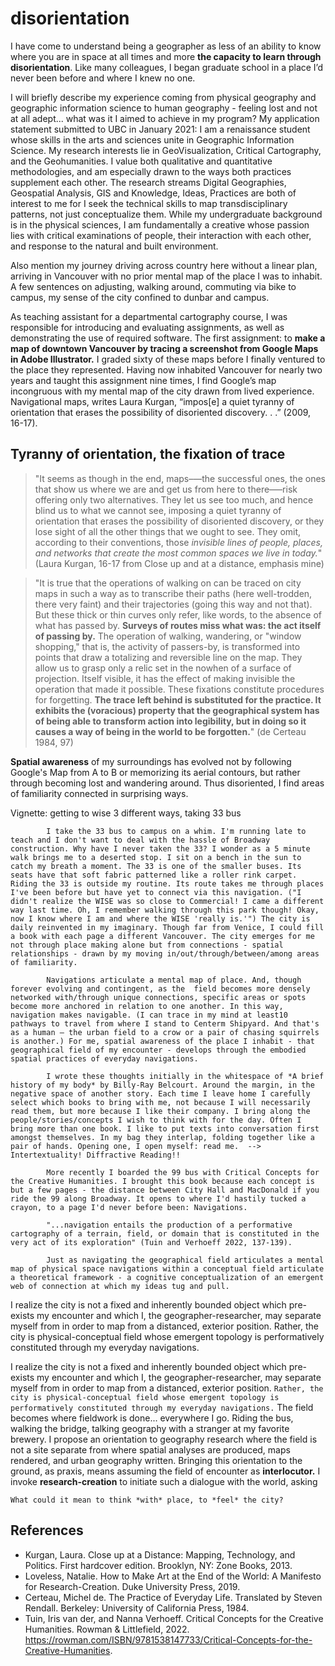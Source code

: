 # disorientation

I have come to understand being a geographer as less of an ability to know where you are in space at all times and more **the capacity to learn through disorientation**. Like many colleagues, I began graduate school in a place I’d never been before and where I knew no one. 

I will briefly describe my experience coming from physical geography and geographic information science to human geography - feeling lost and not at all adept... what was it I aimed to achieve in my program? My application statement submitted to UBC in January 2021: I am a renaissance student whose skills in the arts and sciences unite in Geographic Information Science. My research interests lie in GeoVisualization, Critical Cartography, and the Geohumanities. I value both qualitative and quantitative methodologies, and am especially drawn to the ways both practices supplement each other. The research streams Digital Geographies, Geospatial Analysis, GIS and Knowledge, Ideas, Practices are both of interest to me for I seek the technical skills to map transdisciplinary patterns, not just conceptualize them. While my undergraduate background is in the physical sciences, I am fundamentally a creative whose passion lies with critical examinations of people, their interaction with each other, and response to the natural and built environment.

Also mention my journey driving across country here without a linear plan, arriving in Vancouver with no prior mental map of the place I was to inhabit. A few sentences on adjusting, walking around, commuting via bike to campus, my sense of the city confined to dunbar and campus.  
    
As teaching assistant for a departmental cartography course, I was responsible for introducing and evaluating assignments, as well as demonstrating the use of required software. The first assignment: to **make a map of downtown Vancouver by tracing a screenshot from Google Maps in Adobe Illustrator.** I graded sixty of these maps before I finally ventured to the place they represented. Having now inhabited Vancouver for nearly two years and taught this assignment nine times, I find Google’s map incongruous with my mental map of the city drawn from lived experience. Navigational maps, writes Laura Kurgan, “impos[e] a quiet tyranny of orientation that erases the possibility of disoriented discovery. . .” (2009, 16-17). 


## Tyranny of orientation, the fixation of trace
>"It seems as though in the end, maps–—the successful ones, the ones that show us where we are and get us from here to there–—risk offering only two alternatives. They let us see too much, and hence blind us to what we cannot see, imposing a quiet tyranny of orientation that erases the possibility of disoriented discovery, or they lose sight of all the other things that we ought to see. They omit, according to their conventions, those *invisible lines of people, places, and networks that create the most common spaces we live in today.*" (Laura Kurgan, 16-17 from Close up and at a distance, emphasis mine)

>"It is true that the operations of walking on can be traced on city maps in such a way as to transcribe their paths (here well-trodden, there very faint) and their trajectories (going this way and not that). But these thick or thin curves only refer, like words, to the absence of what has passed by. **Surveys of routes miss what was: the act itself of passing by.** The operation of walking, wandering, or "window shopping," that is, the activity of passers-by, is transformed into points that draw a totalizing and reversible line on the map. They allow us to grasp only a relic set in the nowhen of a surface of projection. Itself visible, it has the effect of making invisible the operation that made it possible. These fixations constitute procedures for forgetting. **The trace left behind is substituted for the practice. It exhibits the (voracious) property that the geographical system has of being able to transform action into legibility, but in doing so it causes a way of being in the world to be forgotten.**" (de Certeau 1984, 97)

**Spatial awareness** of my surroundings has evolved not by following Google's Map from A to B or memorizing its aerial contours, but rather through becoming lost and wandering around. Thus disoriented, I find areas of familiarity connected in surprising ways.

Vignette: getting to wise 3 different ways, taking 33 bus

```
        I take the 33 bus to campus on a whim. I'm running late to teach and I don't want to deal with the hassle of Broadway construction. Why have I never taken the 33? I wonder as a 5 minute walk brings me to a deserted stop. I sit on a bench in the sun to catch my breath a moment. The 33 is one of the smaller buses. Its seats have that soft fabric patterned like a roller rink carpet. Riding the 33 is outside my routine. Its route takes me through places I've been before but have yet to connect via this navigation. ("I didn't realize the WISE was so close to Commercial! I came a different way last time. Oh, I remember walking through this park though! Okay, now I know where I am and where the WISE 'really is.'") The city is daily reinvented in my imaginary. Though far from Venice, I could fill a book with each page a different Vancouver. The city emerges for me not through place making alone but from connections - spatial relationships - drawn by my moving in/out/through/between/among areas of familiarity.

        Navigations articulate a mental map of place. And, though forever evolving and contingent, as the  field becomes more densely networked with/through unique connections, specific areas or spots become more anchored in relation to one another. In this way, navigation makes navigable. (I can trace in my mind at least10 pathways to travel from where I stand to Centerm Shipyard. And that's as a human – the urban field to a crow or a pair of chasing squirrels is another.) For me, spatial awareness of the place I inhabit - that geographical field of my encounter - develops through the embodied spatial practices of everyday navigations.  

        I wrote these thoughts initially in the whitespace of *A brief history of my body* by Billy-Ray Belcourt. Around the margin, in the negative space of another story. Each time I leave home I carefully select which books to bring with me, not because I will necessarily read them, but more because I like their company. I bring along the people/stories/concepts I wish to think with for the day. Often I bring more than one book. I like to put texts into conversation first amongst themselves. In my bag they interlap, folding together like a pair of hands. Opening one, I open myself: read me.  --> Intertextuality! Diffractive Reading!!

        More recently I boarded the 99 bus with Critical Concepts for the Creative Humanities. I brought this book because each concept is but a few pages - the distance between City Hall and MacDonald if you ride the 99 along Broadway. It opens to where I'd hastily tucked a crayon, to a page I'd never before been: Navigations. 

        "...navigation entails the production of a performative cartography of a terrain, field, or domain that is constituted in the very act of its exploration" (Tuin and Verhoeff 2022, 137-139).

        Just as navigating the geographical field articulates a mental map of physical space navigations within a conceptual field articulate a theoretical framework - a cognitive conceptualization of an emergent web of connection at which my ideas tug and pull. 

```

I realize the city is not a fixed and inherently bounded object which pre-exists my encounter and which I, the geographer-researcher, may separate myself from in order to map from a distanced, exterior position. Rather, the city is physical-conceptual field whose emergent topology is performatively constituted through my everyday navigations.


I realize the city is not a fixed and inherently bounded object which pre-exists my encounter and which I, the geographer-researcher, may separate myself from in order to map from a distanced, exterior position. `Rather, the city is physical-conceptual field whose emergent topology is performatively constituted through my everyday navigations.` The field becomes where fieldwork is done... everywhere I go. Riding the bus, walking the bridge, talking geography with a stranger at my favorite brewery. I propose an orientation to geography research where the field is not a site separate from where spatial analyses are produced, maps rendered, and urban geography written. Bringing this orientation to the ground, as praxis, means assuming the field of encounter as **interlocutor.** I invoke **research-creation** to initiate such a dialogue with the world, asking

```
What could it mean to think *with* place, to *feel* the city?
```

## References
- Kurgan, Laura. Close up at a Distance: Mapping, Technology, and Politics. First hardcover edition. Brooklyn, NY: Zone Books, 2013.
- Loveless, Natalie. How to Make Art at the End of the World: A Manifesto for Research-Creation. Duke University Press, 2019.
- Certeau, Michel de. The Practice of Everyday Life. Translated by Steven Rendall. Berkeley: University of California Press, 1984.
- Tuin, Iris van der, and Nanna Verhoeff. Critical Concepts for the Creative Humanities. Rowman & Littlefield, 2022. https://rowman.com/ISBN/9781538147733/Critical-Concepts-for-the-Creative-Humanities.

